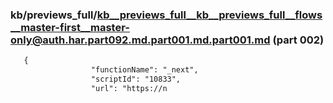### kb/previews_full/kb__previews_full__kb__previews_full__flows__master-first__master-only@auth.har.part092.md.part001.md.part001.md (part 002)

```md
   {
                  "functionName": "_next",
                  "scriptId": "10833",
                  "url": "https://n
```

```
